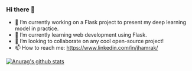 ### Hi there 👋

- 🔭 I’m currently working on a Flask project to present my deep learning model in practice.
- 🌱 I’m currently learning web development using Flask.
- 👯 I’m looking to collaborate on any cool open-source project!
- 📫 How to reach me: https://www.linkedin.com/in/jhamrak/

[![Anurag's github stats](https://github-readme-stats.vercel.app/api?username=jhamrak)](https://github.com/jhamrak/github-readme-stats)


<!--
**jhamrak/jhamrak** is a ✨ _special_ ✨ repository because its `README.md` (this file) appears on your GitHub profile.

Here are some ideas to get you started:


- 🤔 I’m looking for help with ...
- 💬 Ask me about ...
- 😄 Pronouns: ...
- ⚡ Fun fact: ...
-->
